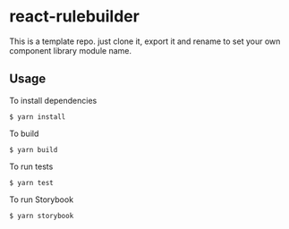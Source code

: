 # react-rulebuilder

This is a template repo. just clone it, export it and rename to set your own component library module name.

## Usage

To install dependencies

```
$ yarn install
```

To build

```
$ yarn build
```

To run tests

```
$ yarn test
```

To run Storybook

```
$ yarn storybook
```
